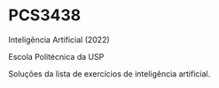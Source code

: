 # PCS3438
Inteligência Artificial (2022)

Escola Politécnica da USP

Soluções da lista de exercícios de inteligência artificial.